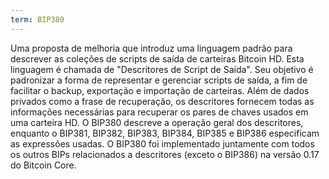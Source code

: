 ```yaml
---
term: BIP380
---
```


Uma proposta de melhoria que introduz uma linguagem padrão para descrever as coleções de scripts de saída de carteiras Bitcoin HD. Esta linguagem é chamada de "Descritores de Script de Saída". Seu objetivo é padronizar a forma de representar e gerenciar scripts de saída, a fim de facilitar o backup, exportação e importação de carteiras. Além de dados privados como a frase de recuperação, os descritores fornecem todas as informações necessárias para recuperar os pares de chaves usados em uma carteira HD. O BIP380 descreve a operação geral dos descritores, enquanto o BIP381, BIP382, BIP383, BIP384, BIP385 e BIP386 especificam as expressões usadas. O BIP380 foi implementado juntamente com todos os outros BIPs relacionados a descritores (exceto o BIP386) na versão 0.17 do Bitcoin Core.